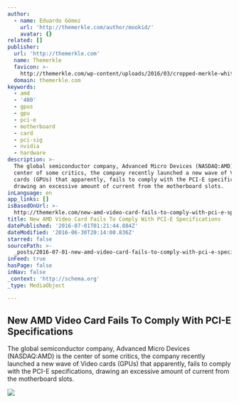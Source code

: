 ```yaml
---
author:
  - name: Eduardo Gómez
    url: 'http://themerkle.com/author/mookid/'
    avatar: {}
related: []
publisher:
  url: 'http://themerkle.com'
  name: Themerkle
  favicon: >-
    http://themerkle.com/wp-content/uploads/2016/03/cropped-merkle-white-1-192x192.png
  domain: themerkle.com
keywords:
  - amd
  - '480'
  - gpus
  - gpu
  - pci-e
  - motherboard
  - card
  - pci-sig
  - nvidia
  - hardware
description: >-
  The global semiconductor company, Advanced Micro Devices (NASDAQ:AMD) is the
  center of some critics, the company recently launched a new wave of Video
  cards (GPUs) that apparently, fails to comply with the PCI-E specifications,
  drawing an excessive amount of current from the motherboard slots.
inLanguage: en
app_links: []
isBasedOnUrl: >-
  http://themerkle.com/new-amd-video-card-fails-to-comply-with-pci-e-specifications/
title: New AMD Video Card Fails To Comply With PCI-E Specifications
datePublished: '2016-07-01T01:21:44.884Z'
dateModified: '2016-06-30T20:14:00.836Z'
starred: false
sourcePath: >-
  _posts/2016-07-01-new-amd-video-card-fails-to-comply-with-pci-e-specifications.md
inFeed: true
hasPage: false
inNav: false
_context: 'http://schema.org'
_type: MediaObject

---
```

<article style=""><h1>New AMD Video Card Fails To Comply With PCI-E Specifications</h1><p>The global semiconductor company, Advanced Micro Devices (NASDAQ:AMD) is the center of some critics, the company recently launched a new wave of Video cards (GPUs) that apparently, fails to comply with the PCI-E specifications, drawing an excessive amount of current from the motherboard slots.</p><img src="http://themerkle.com/wp-content/uploads/2016/06/shutterstock_420109162.jpg" /></article>